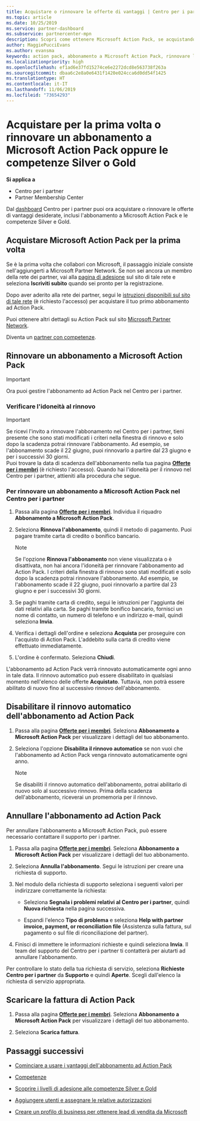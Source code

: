 ```yaml
---
title: Acquistare o rinnovare le offerte di vantaggi | Centro per i partner
ms.topic: article
ms.date: 10/25/2019
ms.service: partner-dashboard
ms.subservice: partnercenter-mpn
description: Scopri come ottenere Microsoft Action Pack, se acquistando per la prima volta o rinnovando.
author: MaggiePucciEvans
ms.author: evansma
keywords: action pack, abbonamento a Microsoft Action Pack, rinnovare l'abbonamento a Microsoft Action Pack, rinnovare action pack, ottenere action pack
ms.localizationpriority: high
ms.openlocfilehash: ef1ad6e37fd15274ce6e2272dcd8e563738f263a
ms.sourcegitcommit: dbaa6c2e8a0e6431f1420e024cca6d0dd54f1425
ms.translationtype: HT
ms.contentlocale: it-IT
ms.lasthandoff: 11/06/2019
ms.locfileid: "73654293"
---
```

# <a name="buy-for-the-first-time-or-renew-a-microsoft-action-pack-subscription-or-the-silver-or-gold-competencies"></a>Acquistare per la prima volta o rinnovare un abbonamento a Microsoft Action Pack oppure le competenze Silver o Gold

**Si applica a**

-  Centro per i partner
-  Partner Membership Center

Dal [dashboard](https://docs.microsoft.com/partner-center/) Centro per i partner puoi ora acquistare o rinnovare le offerte di vantaggi desiderate, inclusi l'abbonamento a Microsoft Action Pack e le competenze Silver e Gold. 

## <a name="buy-microsoft-action-pack-for-the-first-time"></a>Acquistare Microsoft Action Pack per la prima volta

Se è la prima volta che collabori con Microsoft, il passaggio iniziale consiste nell'aggiungerti a Microsoft Partner Network. Se non sei ancora un membro della rete dei partner, vai alla [pagina di adesione](https://partner.microsoft.com/membership) sul sito di tale rete e seleziona **Iscriviti subito** quando sei pronto per la registrazione. 

Dopo aver aderito alla rete dei partner, segui le [istruzioni disponibili sul sito di tale rete](https://partner.microsoft.com/membership/action-pack) (è richiesto l'accesso) per acquistare il tuo primo abbonamento ad Action Pack. 

Puoi ottenere altri dettagli su Action Pack sul sito [Microsoft Partner Network](https://partner.microsoft.com/membership/internal-use-software#simple-tab-content-3).

Diventa un [partner con competenze](https://partner.microsoft.com/membership/competencies). 

## <a name="renew-a-microsoft-action-pack-subscription"></a>Rinnovare un abbonamento a Microsoft Action Pack

>[!IMPORTANT]
>Ora puoi gestire l'abbonamento ad Action Pack nel Centro per i partner.

### <a name="check-your-renewal-eligibility"></a>Verificare l'idoneità al rinnovo

>[!IMPORTANT]
>Se ricevi l'invito a rinnovare l'abbonamento nel Centro per i partner, tieni presente che sono stati modificati i criteri nella finestra di rinnovo e solo dopo la scadenza potrai rinnovare l'abbonamento. Ad esempio, se l'abbonamento scade il 22 giugno, puoi rinnovarlo a partire dal 23 giugno e per i successivi 30 giorni.       
>Puoi trovare la data di scadenza dell'abbonamento nella tua pagina [**Offerte per i membri**](https://partnercenter.microsoft.com/pcv/partnership/offers) (è richiesto l'accesso). Quando hai l'idoneità per il rinnovo nel Centro per i partner, attieniti alla procedura che segue.  

### <a name="to-renew-a-microsoft-action-pack-subscription-in-the-partner-center"></a>Per rinnovare un abbonamento a Microsoft Action Pack nel Centro per i partner

1. Passa alla pagina [**Offerte per i membri**](https://partnercenter.microsoft.com/pcv/partnership/offers). Individua il riquadro **Abbonamento a Microsoft Action Pack**.  

2. Seleziona **Rinnova l'abbonamento**, quindi il metodo di pagamento. Puoi pagare tramite carta di credito o bonifico bancario.

    >[!NOTE]
    >Se l'opzione **Rinnova l'abbonamento** non viene visualizzata o è disattivata, non hai ancora l'idoneità per rinnovare l'abbonamento ad Action Pack. I criteri della finestra di rinnovo sono stati modificati e solo dopo la scadenza potrai rinnovare l'abbonamento. Ad esempio, se l'abbonamento scade il 22 giugno, puoi rinnovarlo a partire dal 23 giugno e per i successivi 30 giorni.  

3. Se paghi tramite carta di credito, segui le istruzioni per l'aggiunta dei dati relativi alla carta. Se paghi tramite bonifico bancario, fornisci un nome di contatto, un numero di telefono e un indirizzo e-mail, quindi seleziona **Invia**. 
     
4. Verifica i dettagli dell'ordine e seleziona **Acquista** per proseguire con l'acquisto di Action Pack. L'addebito sulla carta di credito viene effettuato immediatamente.

5. L'ordine è confermato. Seleziona **Chiudi**.

L'abbonamento ad Action Pack verrà rinnovato automaticamente ogni anno in tale data. Il rinnovo automatico può essere disabilitato in qualsiasi momento nell'elenco delle offerte **Acquistato**. Tuttavia, non potrà essere abilitato di nuovo fino al successivo rinnovo dell'abbonamento. 


## <a name="turn-off-automatic-action-pack-subscription-renewal"></a>Disabilitare il rinnovo automatico dell'abbonamento ad Action Pack

1. Passa alla pagina [**Offerte per i membri**](https://partnercenter.microsoft.com/pcv/partnership/offers).  Seleziona **Abbonamento a Microsoft Action Pack** per visualizzare i dettagli del tuo abbonamento. 

2. Seleziona l'opzione **Disabilita il rinnovo automatico** se non vuoi che l'abbonamento ad Action Pack venga rinnovato automaticamente ogni anno. 

    >[!NOTE]
    >Se disabiliti il rinnovo automatico dell'abbonamento, potrai abilitarlo di nuovo solo al successivo rinnovo. Prima della scadenza dell'abbonamento, riceverai un promemoria per il rinnovo.


## <a name="cancel-your-action-pack-subscription"></a>Annullare l'abbonamento ad Action Pack

Per annullare l'abbonamento a Microsoft Action Pack, può essere necessario contattare il supporto per i partner.

1. Passa alla pagina [**Offerte per i membri**](https://partnercenter.microsoft.com/pcv/partnership/offers). Seleziona **Abbonamento a Microsoft Action Pack** per visualizzare i dettagli del tuo abbonamento. 

3. Seleziona **Annulla l'abbonamento**. Segui le istruzioni per creare una richiesta di supporto. 

4. Nel modulo della richiesta di supporto seleziona i seguenti valori per indirizzare correttamente la richiesta:

    -  Seleziona **Segnala i problemi relativi al Centro per i partner**, quindi **Nuova richiesta** nella pagina successiva.

    -  Espandi l'elenco **Tipo di problema** e seleziona **Help with partner invoice, payment, or reconciliation file** (Assistenza sulla fattura, sul pagamento o sul file di riconciliazione del partner). 

5. Finisci di immettere le informazioni richieste e quindi seleziona **Invia**. Il team del supporto del Centro per i partner ti contatterà per aiutarti ad annullare l'abbonamento.

Per controllare lo stato della tua richiesta di servizio, seleziona **Richieste Centro per i partner** da **Supporto** e quindi **Aperte**. Scegli dall'elenco la richiesta di servizio appropriata.  

## <a name="download-your-action-pack-invoice"></a>Scaricare la fattura di Action Pack

1. Passa alla pagina [**Offerte per i membri**](https://partnercenter.microsoft.com/pcv/partnership/offers). Seleziona **Abbonamento a Microsoft Action Pack** per visualizzare i dettagli del tuo abbonamento. 

3. Seleziona **Scarica fattura**.
 
## <a name="next-steps"></a>Passaggi successivi

-   [Cominciare a usare i vantaggi dell'abbonamento ad Action Pack](manage-your-partner-network-benefits.md)

-   [Competenze](learn-about-competencies.md)

-   [Scoprire i livelli di adesione alle competenze Silver e Gold](https://partner.microsoft.com/membership/internal-use-software#simple-tab-content-2)

-   [Aggiungere utenti e assegnare le relative autorizzazioni](create-user-accounts-and-set-permissions.md)

-   [Creare un profilo di business per ottenere lead di vendita da Microsoft](create-a-marketing-profile.md)



